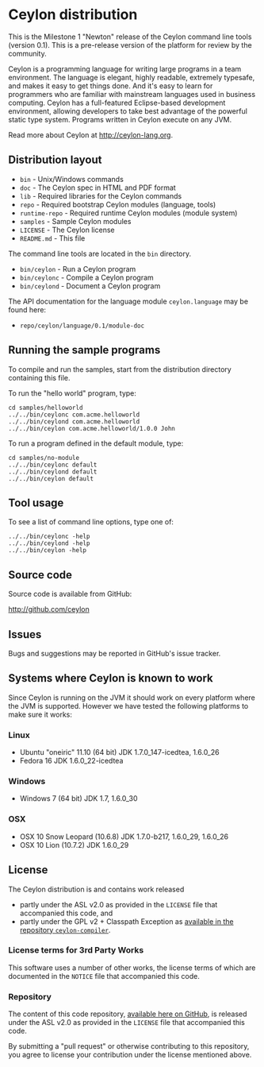 # Ceylon distribution

This is the Milestone 1 "Newton" release of the Ceylon command line tools (version 
0.1). This is a pre-release version of the platform for review by the community.

Ceylon is a programming language for writing large programs in a team environment. 
The language is elegant, highly readable, extremely typesafe, and makes it easy to 
get things done. And it's easy to learn for programmers who are familiar with 
mainstream languages used in business computing. Ceylon has a full-featured 
Eclipse-based development environment, allowing developers to take best advantage 
of the powerful static type system. Programs written in Ceylon execute on any JVM.

Read more about Ceylon at <http://ceylon-lang.org>.

## Distribution layout

- `bin`          - Unix/Windows commands
- `doc`          - The Ceylon spec in HTML and PDF format
- `lib`          - Required libraries for the Ceylon commands
- `repo`         - Required bootstrap Ceylon modules (language, tools)
- `runtime-repo` - Required runtime Ceylon modules (module system)
- `samples`      - Sample Ceylon modules
- `LICENSE`      - The Ceylon license
- `README.md`    - This file

The command line tools are located in the `bin` directory.

- `bin/ceylon`   - Run a Ceylon program
- `bin/ceylonc`  - Compile a Ceylon program
- `bin/ceylond`  - Document a Ceylon program

The API documentation for the language module `ceylon.language` may be found here:

- `repo/ceylon/language/0.1/module-doc`

## Running the sample programs

To compile and run the samples, start from the distribution directory containing
this file.

To run the "hello world" program, type:

    cd samples/helloworld
    ../../bin/ceylonc com.acme.helloworld
    ../../bin/ceylond com.acme.helloworld
    ../../bin/ceylon com.acme.helloworld/1.0.0 John

To run a program defined in the default module, type:

    cd samples/no-module
    ../../bin/ceylonc default
    ../../bin/ceylond default
    ../../bin/ceylon default

## Tool usage

To see a list of command line options, type one of:

    ../../bin/ceylonc -help
    ../../bin/ceylond -help
    ../../bin/ceylon -help

## Source code

Source code is available from GitHub:

<http://github.com/ceylon>

## Issues

Bugs and suggestions may be reported in GitHub's issue tracker.

## Systems where Ceylon is known to work

Since Ceylon is running on the JVM it should work on every platform where the JVM
is supported. However we have tested the following platforms to make sure it works:

### Linux

- Ubuntu "oneiric" 11.10 (64 bit) JDK 1.7.0_147-icedtea, 1.6.0_26
- Fedora 16 JDK 1.6.0_22-icedtea

### Windows

- Windows 7 (64 bit) JDK 1.7, 1.6.0_30

### OSX

- OSX 10 Snow Leopard (10.6.8) JDK 1.7.0-b217, 1.6.0_29, 1.6.0_26
- OSX 10 Lion (10.7.2) JDK 1.6.0_29

## License

The Ceylon distribution is and contains work released

- partly under the ASL v2.0 as provided in the `LICENSE` file that accompanied 
  this code, and
- partly under the GPL v2 + Classpath Exception as [available in the repository
  `ceylon-compiler`][license].

[license]: https://github.com/ceylon/ceylon-compiler/blob/master/LICENSE

### License terms for 3rd Party Works

This software uses a number of other works, the license terms of which are 
documented in the `NOTICE` file that accompanied this code.

### Repository

The content of this code repository, [available here on GitHub][ceylon-dist], 
is released under the ASL v2.0 as provided in the `LICENSE` file that accompanied 
this code.

[ceylon-dist]: https://github.com/ceylon/ceylon-dist

By submitting a "pull request" or otherwise contributing to this repository, you
agree to license your contribution under the license mentioned above.
